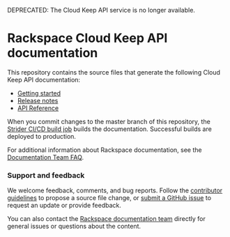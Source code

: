 DEPRECATED:  The Cloud Keep API service is no longer available.

# Rackspace Cloud Keep API documentation

This repository contains the source files that generate the following Cloud Keep API documentation:

* [Getting started](https://developer.rackspace.com/docs/cloud-keep/v1/getting-started)
* [Release notes](https://developer.rackspace.com/docs/cloud-keep/v1/release-notes/)
* [API Reference](https://developer.rackspace.com/docs/cloud-keep/v1/api-reference/)

When you commit changes to the master branch of this repository, the
[Strider CI/CD build job](https://build.developer.rackspace.com/rackerlabs/docs-barbican/)
builds the documentation. Successful builds are deployed to production.

For additional information about Rackspace documentation, see the [Documentation Team FAQ](
http://rackerlabs.github.io/docs-rackspace/contributor-collateral/publiccloud-docteam-FAQ.html).

### Support and feedback

We welcome feedback, comments, and bug reports. Follow the
[contributor guidelines](CONTRIBUTING.md)
to propose a source file change, or [submit a GitHub issue](https://github.com/rackerlabs/docs-cloud-keep/issues/new)
to request an update or provide feedback.

You can also contact the [Rackspace documentation team](mailto:devdoc@rackspace.com) directly for general issues
or questions about the content.
